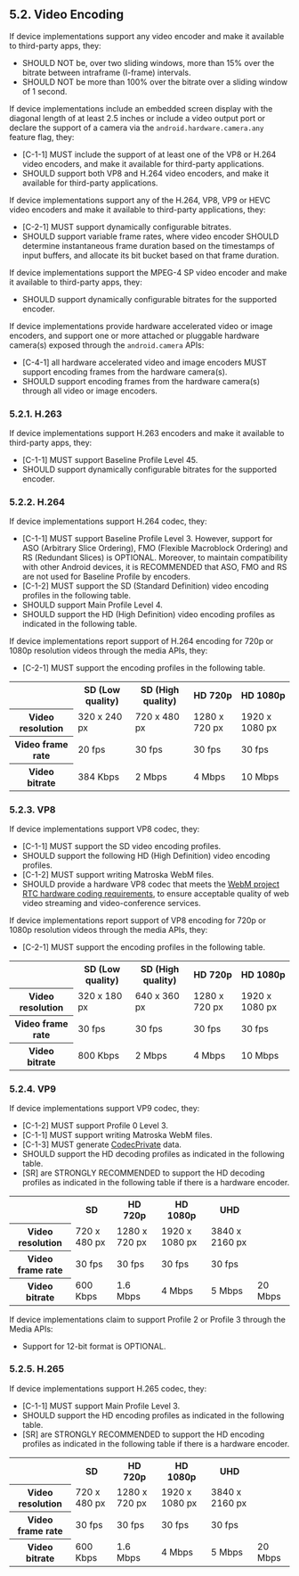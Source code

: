 ## 5.2\. Video Encoding

If device implementations support any video encoder and make it available
to third-party apps, they:

*   SHOULD NOT be, over two sliding windows, more than 15% over the bitrate
between intraframe (I-frame) intervals.
*   SHOULD NOT be more than 100% over the bitrate over a sliding window
of 1 second.

If device implementations include an embedded screen display with the
diagonal length of at least 2.5 inches or include a video output port or
declare the support of a camera via the `android.hardware.camera.any`
feature flag, they:

*   [C-1-1] MUST include the support of at least one of the VP8 or H.264 video
encoders, and make it available for third-party applications.
*   SHOULD support both VP8 and H.264 video encoders, and make it available
for third-party applications.

If device implementations support any of the H.264, VP8, VP9 or HEVC video
encoders and make it available to third-party applications, they:

*   [C-2-1] MUST support dynamically configurable bitrates.
*   SHOULD support variable frame rates, where video encoder SHOULD determine
instantaneous frame duration based on the timestamps of input buffers, and
allocate its bit bucket based on that frame duration.

If device implementations support the MPEG-4 SP video encoder and make it
available to third-party apps, they:

*   SHOULD support dynamically configurable bitrates for the supported encoder.

If device implementations provide hardware accelerated video or image encoders,
and support one or more attached or pluggable hardware camera(s) exposed through
the `android.camera` APIs:

*   [C-4-1] all hardware accelerated video and image encoders MUST support
encoding frames from the hardware camera(s).
*   SHOULD support encoding frames from the hardware camera(s) through all video
or image encoders.

### 5.2.1\. H.263

If device implementations support H.263 encoders and make it available
to third-party apps, they:

*   [C-1-1] MUST support Baseline Profile Level 45.
*   SHOULD support dynamically configurable bitrates for the supported encoder.


### 5.2.2\. H.264

If device implementations support H.264 codec, they:

*   [C-1-1] MUST support Baseline Profile Level 3.
    However, support for ASO (Arbitrary Slice Ordering), FMO (Flexible
    Macroblock Ordering) and RS (Redundant Slices) is OPTIONAL. Moreover, to
    maintain compatibility with other Android devices, it is RECOMMENDED that
    ASO, FMO and RS are not used for Baseline Profile by encoders.
*   [C-1-2] MUST support the SD (Standard Definition) video encoding profiles
in the following table.
*   SHOULD support Main Profile Level 4.
*   SHOULD support the  HD (High Definition) video encoding profiles as
indicated in the following table.

If device implementations report support of H.264 encoding for 720p or 1080p
resolution videos through the media APIs, they:

*   [C-2-1] MUST support the encoding profiles in the following table.


<table>
 <tr>
    <th></th>
    <th>SD (Low quality)</th>
    <th>SD (High quality)</th>
    <th>HD 720p</th>
    <th>HD 1080p</th>
 </tr>
 <tr>
    <th>Video resolution</th>
    <td>320 x 240 px</td>
    <td>720 x 480 px</td>
    <td>1280 x 720 px</td>
    <td>1920 x 1080 px</td>
 </tr>
 <tr>
    <th>Video frame rate</th>
    <td>20 fps</td>
    <td>30 fps</td>
    <td>30 fps</td>
    <td>30 fps</td>
 </tr>
 <tr>
    <th>Video bitrate</th>
    <td>384 Kbps</td>
    <td>2 Mbps</td>
    <td>4 Mbps</td>
    <td>10 Mbps</td>
 </tr>
</table>

### 5.2.3\. VP8

If device implementations support VP8 codec, they:

*   [C-1-1] MUST support the SD video encoding profiles.
*   SHOULD support the following HD (High Definition) video encoding profiles.
*   [C-1-2] MUST support writing Matroska WebM files.
*   SHOULD provide a hardware VP8 codec that meets the
[WebM project RTC hardware coding requirements](
http://www.webmproject.org/hardware/rtc-coding-requirements), to ensure
acceptable quality of web video streaming and video-conference services.

If device implementations report support of VP8 encoding for 720p or 1080p
resolution videos through the media APIs, they:

*   [C-2-1] MUST support the encoding profiles in the following table.

<table>
 <tr>
    <th></th>
    <th>SD (Low quality)</th>
    <th>SD (High quality)</th>
    <th>HD 720p</th>
    <th>HD 1080p</th>
 </tr>
 <tr>
    <th>Video resolution</th>
    <td>320 x 180 px</td>
    <td>640 x 360 px</td>
    <td>1280 x 720 px</td>
    <td>1920 x 1080 px</td>
 </tr>
 <tr>
    <th>Video frame rate</th>
    <td>30 fps</td>
    <td>30 fps</td>
    <td>30 fps</td>
    <td>30 fps</td>
 </tr>
 <tr>
    <th>Video bitrate</th>
    <td>800 Kbps </td>
    <td>2 Mbps</td>
    <td>4 Mbps</td>
    <td>10 Mbps</td>
 </tr>
</table>

### 5.2.4\. VP9

If device implementations support VP9 codec, they:

*   [C-1-2] MUST support Profile 0 Level 3.
*   [C-1-1] MUST support writing Matroska WebM files.
*   [C-1-3] MUST generate [CodecPrivate](
https://www.webmproject.org/docs/container/#vp9-codec-feature-metadata-codecprivate
) data.
*   SHOULD support the HD decoding profiles as indicated in the following table.
*   [SR] are STRONGLY RECOMMENDED to support the HD decoding profiles as
indicated in the following table if there is a hardware encoder.

<table>
 <tr>
    <th></th>
    <th>SD</th>
    <th>HD 720p</th>
    <th>HD 1080p</th>
    <th>UHD</th>
 </tr>
 <tr>
    <th>Video resolution</th>
    <td>720 x 480 px</td>
    <td>1280 x 720 px</td>
    <td>1920 x 1080 px</td>
    <td>3840 x 2160 px</td>
 </tr>
 <tr>
    <th>Video frame rate</th>
    <td>30 fps</td>
    <td>30 fps</td>
    <td>30 fps</td>
    <td>30 fps</td>
 </tr>
 <tr>
    <th>Video bitrate</th>
    <td>600 Kbps </td>
    <td>1.6 Mbps</td>
    <td>4 Mbps</td>
    <td>5 Mbps</td>
    <td>20 Mbps</td>
 </tr>
</table>


If device implementations claim to support Profile 2 or Profile 3 through the
Media APIs:

*   Support for 12-bit format is OPTIONAL.

### 5.2.5\. H.265

If device implementations support H.265 codec, they:

*   [C-1-1] MUST support Main Profile Level 3.
*   SHOULD support the HD encoding profiles as indicated in the following table.
*   [SR] are STRONGLY RECOMMENDED to support the HD encoding profiles as
indicated in the following table if there is a hardware encoder.

<table>
 <tr>
    <th></th>
    <th>SD</th>
    <th>HD 720p</th>
    <th>HD 1080p</th>
    <th>UHD</th>
 </tr>
 <tr>
    <th>Video resolution</th>
    <td>720 x 480 px</td>
    <td>1280 x 720 px</td>
    <td>1920 x 1080 px</td>
    <td>3840 x 2160 px</td>
 </tr>
 <tr>
    <th>Video frame rate</th>
    <td>30 fps</td>
    <td>30 fps</td>
    <td>30 fps</td>
    <td>30 fps</td>
 </tr>
 <tr>
    <th>Video bitrate</th>
    <td>600 Kbps </td>
    <td>1.6 Mbps</td>
    <td>4 Mbps</td>
    <td>5 Mbps</td>
    <td>20 Mbps</td>
 </tr>
</table>
